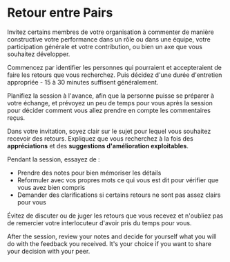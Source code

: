# Retour entre Pairs

<summary>
Invitez certains membres de votre organisation à commenter de manière constructive votre performance dans un rôle ou dans une équipe, votre participation générale et votre contribution, ou bien un axe que vous souhaitez développer.
</summary>

Commencez par identifier les personnes qui pourraient et accepteraient de faire les retours que vous recherchez. Puis décidez d'une durée d'entretien appropriée - 15 à 30 minutes suffisent généralement.

Planifiez la session à l'avance, afin que la personne puisse se préparer à votre échange, et prévoyez un peu de temps pour vous après la session pour décider comment vous allez prendre en compte les commentaires reçus.

Dans votre invitation, soyez clair sur le sujet pour lequel vous souhaitez recevoir des retours. Expliquez que vous recherchez à la fois des **appréciations** et des **suggestions d'amélioration exploitables**.

Pendant la session, essayez de :

- Prendre des notes pour bien mémoriser les détails
- Reformuler avec vos propres mots ce qui vous est dit pour vérifier que vous avez bien compris
- Demander des clarifications si certains retours ne sont pas assez clairs pour vous 

Évitez de discuter ou de juger les retours que vous recevez et n'oubliez pas de remercier votre interlocuteur d'avoir pris du temps pour vous.

After the session, review your notes and decide for yourself what you will do with the feedback you received. It's your choice if you want to share your decision with your peer.